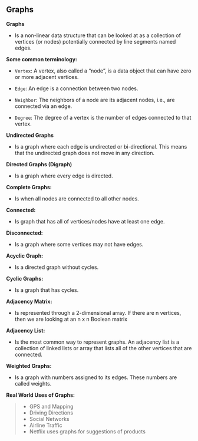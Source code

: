 ## Graphs

**Graphs** 
- Is a non-linear data structure that can be looked at as a collection of vertices (or nodes) potentially connected by line segments named edges.

**Some common terminology:**

- `Vertex`: A vertex, also called a “node”, is a data object that can have zero or more adjacent vertices.

- `Edge`: An edge is a connection between two nodes.

- `Neighbor`: The neighbors of a node are its adjacent nodes, i.e., are connected via an edge.

- `Degree`: The degree of a vertex is the number of edges connected to that vertex.

**Undirected Graphs**
- Is a graph where each edge is undirected or bi-directional. This means that the undirected graph does not move in any direction.

**Directed Graphs (Digraph)**
- Is a graph where every edge is directed.

**Complete Graphs:**
- Is when all nodes are connected to all other nodes.

**Connected:**
- Is graph that has all of vertices/nodes have at least one edge.

**Disconnected:**
- Is a graph where some vertices may not have edges.

**Acyclic Graph:**
- Is a directed graph without cycles.
 
**Cyclic Graphs:**
- Is a graph that has cycles.


**Adjacency Matrix:**
- Is represented through a 2-dimensional array. If there are n vertices, then we are looking at an n x n Boolean matrix

**Adjacency List:**
- Is the most common way to represent graphs. An adjacency list is a collection of linked lists or array that lists all of the other vertices that are connected.

**Weighted Graphs:**
- Is a graph with numbers assigned to its edges. These numbers are called weights.

**Real World Uses of Graphs:**
 > - GPS and Mapping
 > - Driving Directions
 > - Social Networks
 > - Airline Traffic
 > - Netflix uses graphs for suggestions of products
